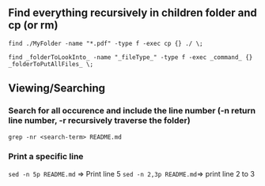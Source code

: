 ## Find everything recursively in children folder and cp (or rm)
```
find ./MyFolder -name "*.pdf" -type f -exec cp {} ./ \;
```
```
find _folderToLookInto_ -name "_fileType_" -type f -exec _command_ {} _folderToPutAllFiles_ \;
```

## Viewing/Searching

### Search for all occurence and include the line number (-n return line number, -r recursively traverse the folder)

```
grep -nr <search-term> README.md
```

### Print a specific line
```sed -n 5p README.md``` => Print line 5
```sed -n 2,3p README.md```=> print line 2 to 3
